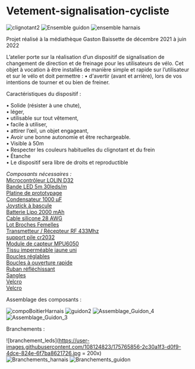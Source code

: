 # Vetement-signalisation-cycliste
![clignotant2](https://user-images.githubusercontent.com/108124823/175512643-5c798f9b-81e3-4ad1-9dbe-0f052b269e5d.gif)
![Ensemble guidon](https://user-images.githubusercontent.com/108124823/175512770-5b556bfb-1960-49c7-ab31-88e1a8b57482.JPG)
![ensemble harnais](https://user-images.githubusercontent.com/108124823/175512780-6ce04507-3ea4-48b3-879a-c28a9598bdf3.JPG)

Projet réalisé à la médiathèque Gaston Baissette de décembre 2021 à juin 2022  

L’atelier porte sur la réalisation d’un dispositif de signalisation de changement de direction et de freinage pour les utilisateurs de vélo.
Cet objet à vocation à être installés de manière simple et rapide sur l’utilisateur et sur le vélo et doit permettre :
•	d'avertir (avant et arrière), lors de vos intentions de tourner et ou bien de freiner.

Caractéristiques du dispositif :  

•	Solide (résister à une chute),  
•	léger,  
•	utilisable sur tout vêtement,  
•	facile à utiliser,  
•	attirer l’œil, un objet engageant,  
•	Avoir une bonne autonomie et être rechargeable.  
•	Visible à 50m  
•	Respecter les couleurs habituelles du clignotant et du frein  
•	Étanche  
•	Le dispositif sera libre de droits et reproductible  
  
_Composants nécessaires :_  
[Microcontrôleur LOLIN D32](https://www.aliexpress.com/item/32808551116.html?spm=a2g0o.cart.0.0.5c353c006lJBEE&mp=1)  
[Bande LED 5m 30leds/m](https://www.aliexpress.com/item/32336809966.html?spm=a2g0o.cart.0.0.5c353c006lJBEE&mp=1)  
[Platine de prototypage](https://www.aliexpress.com/item/765383366.html)  
[Condensateur 1000 µF](https://www.amazon.fr/gp/product/B07X3LYPPG/)  
[Joystick à bascule](https://www.amazon.fr/gp/product/B07QM88HP2/)  
[Batterie Lipo 2000 mAh](https://hobbyking.com/en_us/turnigy-2000mah-1s-1c-lipoly-w-2-pin-jst-ph-connector.html)  
[Cable silicone 28 AWG](https://www.aliexpress.com/item/32791720338.html)  
[Lot Broches Femelles](https://www.aliexpress.com/item/4000523047541.html)  
[Transmetteur / Récepteur RF 433Mhz](https://www.aliexpress.com/store/5435161)  
[support pile cr2032](https://www.amazon.fr/gp/product/B07MJG6XZR/)  
[Module de capteur MPU6050](https://www.aliexpress.com/store/910708006)  
[Tissu imperméable jaune uni](https://www.mondialtissus.fr/tissu-impermeable-jaune-uni-152697.html)  
[Boucles réglables](https://www.mondialtissus.fr/boucles-reglables-noires-en-plastique-32-mm-131007.html)  
[Boucles à ouverture rapide](https://www.mondialtissus.fr/boucles-a-ouverture-rapide-noires-en-plastique-30-mm-130987.html)  
[Ruban réfléchissant](https://www.mondialtissus.fr/ruban-reflechissant-20-mm-155143.html)  
[Sangles](https://www.mondialtissus.fr/sangle-coton-renforcee-marine-30mm-251337.html)  
[Velcro](https://www.mondialtissus.fr/bande-agrippante-a-coudre-20mm-noir-20130.html)  
[Velcro](https://www.mondialtissus.fr/bande-agrippante-a-coudre-20mm-noir-20129.html)  

Assemblage des composants :  



![compoBoitierHarnais](https://user-images.githubusercontent.com/108124823/175765704-1a3d2fb7-cfdd-4171-a448-af9cc99f5024.jpg)
![guidon2](https://user-images.githubusercontent.com/108124823/175765716-974c4ef9-4064-4d16-969c-eba6b0c9e89f.jpg)
![Assemblage_Guidon_4](https://user-images.githubusercontent.com/108124823/175765746-45551d1c-c8f3-4f23-aee7-9c90409d53a7.jpg)
![Assemblage_Guidon_3](https://user-images.githubusercontent.com/108124823/175765756-2ac84471-83d3-4441-be1c-75465cbcbdde.jpg)  


Branchements :  

![branchement_leds](https://user-images.githubusercontent.com/108124823/175765856-2c30a1f3-d0f9-4dce-824e-6f7ba8621726.jpg = 200x)  
![Branchements_harnais](https://user-images.githubusercontent.com/108124823/175766050-6bc28e72-320c-426e-9d46-670112fd6a15.png)
![Branchements_guidon](https://user-images.githubusercontent.com/108124823/175766047-cfd040e8-0f04-480e-ac1d-e920cfef08b5.png)


